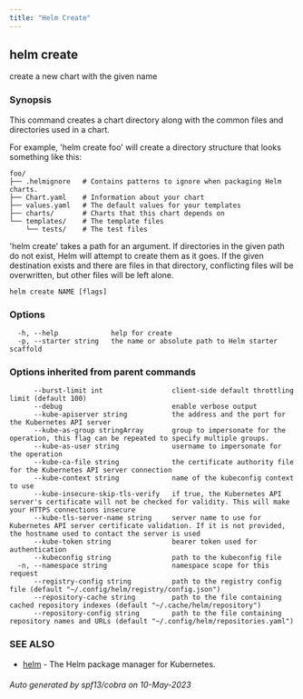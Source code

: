 ```yaml
---
title: "Helm Create"
---
```


## helm create

create a new chart with the given name

### Synopsis


This command creates a chart directory along with the common files and
directories used in a chart.

For example, 'helm create foo' will create a directory structure that looks
something like this:

    foo/
    ├── .helmignore   # Contains patterns to ignore when packaging Helm charts.
    ├── Chart.yaml    # Information about your chart
    ├── values.yaml   # The default values for your templates
    ├── charts/       # Charts that this chart depends on
    └── templates/    # The template files
        └── tests/    # The test files

'helm create' takes a path for an argument. If directories in the given path
do not exist, Helm will attempt to create them as it goes. If the given
destination exists and there are files in that directory, conflicting files
will be overwritten, but other files will be left alone.


```
helm create NAME [flags]
```

### Options

```
  -h, --help             help for create
  -p, --starter string   the name or absolute path to Helm starter scaffold
```

### Options inherited from parent commands

```
      --burst-limit int                 client-side default throttling limit (default 100)
      --debug                           enable verbose output
      --kube-apiserver string           the address and the port for the Kubernetes API server
      --kube-as-group stringArray       group to impersonate for the operation, this flag can be repeated to specify multiple groups.
      --kube-as-user string             username to impersonate for the operation
      --kube-ca-file string             the certificate authority file for the Kubernetes API server connection
      --kube-context string             name of the kubeconfig context to use
      --kube-insecure-skip-tls-verify   if true, the Kubernetes API server's certificate will not be checked for validity. This will make your HTTPS connections insecure
      --kube-tls-server-name string     server name to use for Kubernetes API server certificate validation. If it is not provided, the hostname used to contact the server is used
      --kube-token string               bearer token used for authentication
      --kubeconfig string               path to the kubeconfig file
  -n, --namespace string                namespace scope for this request
      --registry-config string          path to the registry config file (default "~/.config/helm/registry/config.json")
      --repository-cache string         path to the file containing cached repository indexes (default "~/.cache/helm/repository")
      --repository-config string        path to the file containing repository names and URLs (default "~/.config/helm/repositories.yaml")
```

### SEE ALSO

* [helm](helm.md)	 - The Helm package manager for Kubernetes.

###### Auto generated by spf13/cobra on 10-May-2023
